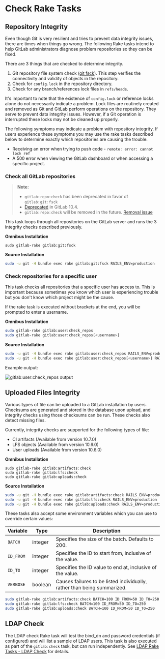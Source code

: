# Check Rake Tasks

## Repository Integrity

Even though Git is very resilient and tries to prevent data integrity issues,
there are times when things go wrong. The following Rake tasks intend to
help GitLab administrators diagnose problem repositories so they can be fixed.

There are 3 things that are checked to determine integrity.

1. Git repository file system check ([git fsck](https://git-scm.com/docs/git-fsck)).
   This step verifies the connectivity and validity of objects in the repository.
1. Check for `config.lock` in the repository directory.
1. Check for any branch/references lock files in `refs/heads`.

It's important to note that the existence of `config.lock` or reference locks
alone do not necessarily indicate a problem. Lock files are routinely created
and removed as Git and GitLab perform operations on the repository. They serve
to prevent data integrity issues. However, if a Git operation is interrupted these
locks may not be cleaned up properly.

The following symptoms may indicate a problem with repository integrity. If users
experience these symptoms you may use the rake tasks described below to determine
exactly which repositories are causing the trouble.

- Receiving an error when trying to push code - `remote: error: cannot lock ref`
- A 500 error when viewing the GitLab dashboard or when accessing a specific project.

### Check all GitLab repositories

>**Note:**
>
>  - `gitlab:repo:check` has been deprecated in favor of `gitlab:git:fsck`
>  - [Deprecated][ce-15931] in GitLab 10.4.
>  - `gitlab:repo:check` will be removed in the future. [Removal issue][ce-41699]

This task loops through all repositories on the GitLab server and runs the
3 integrity checks described previously.

**Omnibus Installation**

```
sudo gitlab-rake gitlab:git:fsck
```

**Source Installation**

```bash
sudo -u git -H bundle exec rake gitlab:git:fsck RAILS_ENV=production
```

### Check repositories for a specific user

This task checks all repositories that a specific user has access to. This is important
because sometimes you know which user is experiencing trouble but you don't know
which project might be the cause.

If the rake task is executed without brackets at the end, you will be prompted
to enter a username.

**Omnibus Installation**

```bash
sudo gitlab-rake gitlab:user:check_repos
sudo gitlab-rake gitlab:user:check_repos[<username>]
```

**Source Installation**

```bash
sudo -u git -H bundle exec rake gitlab:user:check_repos RAILS_ENV=production
sudo -u git -H bundle exec rake gitlab:user:check_repos[<username>] RAILS_ENV=production
```

Example output:

![gitlab:user:check_repos output](../img/raketasks/check_repos_output.png)

## Uploaded Files Integrity

Various types of file can be uploaded to a GitLab installation by users.
Checksums are generated and stored in the database upon upload, and integrity
checks using those checksums can be run. These checks also detect missing files.

Currently, integrity checks are supported for the following types of file:

* CI artifacts (Available from version 10.7.0)
* LFS objects (Available from version 10.6.0)
* User uploads (Available from version 10.6.0)

**Omnibus Installation**

```
sudo gitlab-rake gitlab:artifacts:check
sudo gitlab-rake gitlab:lfs:check
sudo gitlab-rake gitlab:uploads:check
```

**Source Installation**

```bash
sudo -u git -H bundle exec rake gitlab:artifacts:check RAILS_ENV=production
sudo -u git -H bundle exec rake gitlab:lfs:check RAILS_ENV=production
sudo -u git -H bundle exec rake gitlab:uploads:check RAILS_ENV=production
```

These tasks also accept some environment variables which you can use to override
certain values:

Variable  | Type    | Description
--------- | ------- | -----------
`BATCH`   | integer | Specifies the size of the batch. Defaults to 200.
`ID_FROM` | integer | Specifies the ID to start from, inclusive of the value.
`ID_TO`   | integer | Specifies the ID value to end at, inclusive of the value.
`VERBOSE` | boolean | Causes failures to be listed individually, rather than being summarized.

```bash
sudo gitlab-rake gitlab:artifacts:check BATCH=100 ID_FROM=50 ID_TO=250
sudo gitlab-rake gitlab:lfs:check BATCH=100 ID_FROM=50 ID_TO=250
sudo gitlab-rake gitlab:uploads:check BATCH=100 ID_FROM=50 ID_TO=250
```

## LDAP Check

The LDAP check Rake task will test the bind_dn and password credentials
(if configured) and will list a sample of LDAP users. This task is also
executed as part of the `gitlab:check` task, but can run independently.
See [LDAP Rake Tasks - LDAP Check](ldap.md#check) for details.

[ce-15931]: https://gitlab.com/gitlab-org/gitlab-ce/merge_requests/15931
[ce-41699]: https://gitlab.com/gitlab-org/gitlab-ce/issues/41699
